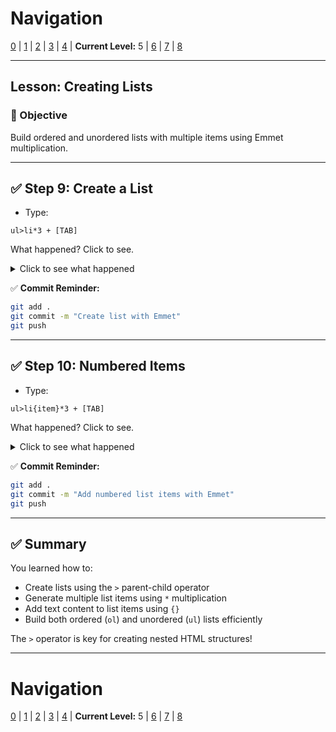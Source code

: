# Navigation
[0](./emmet-intro-lv0.md) | [1](./emmet-intro-lv1.md) | [2](./emmet-intro-lv2.md) | [3](./emmet-intro-lv3.md) | [4](./emmet-intro-lv4.md) | **Current Level:** 5 | [6](./emmet-intro-lv6.md) | [7](./emmet-intro-lv7.md) | [8](./emmet-intro-lv8.md)

---

## Lesson: Creating Lists

### 🎯 Objective

Build ordered and unordered lists with multiple items using Emmet multiplication.

---

## ✅ Step 9: Create a List

* Type:

```
ul>li*3 + [TAB]
```

What happened? Click to see.

<details>
  <summary>Click to see what happened</summary>
  <div>
    <p>This created an unordered list with three list items! The `>` symbol creates a parent-child relationship, and `*3` creates three `<li>` elements inside the `<ul>`.</p>
  </div>
</details>

✅ **Commit Reminder:**

```bash
git add .
git commit -m "Create list with Emmet"
git push
```

---

## ✅ Step 10: Numbered Items

* Type:

```
ul>li{item}*3 + [TAB]
```

What happened? Click to see.

<details>
  <summary>Click to see what happened</summary>
  <div>
    <p>This created an unordered list with three list items, each containing the text "item". The `{item}` part adds the text content to each list item automatically!</p>
  </div>
</details>

✅ **Commit Reminder:**

```bash
git add .
git commit -m "Add numbered list items with Emmet"
git push
```

---

## ✅ Summary

You learned how to:
* Create lists using the `>` parent-child operator
* Generate multiple list items using `*` multiplication
* Add text content to list items using `{}`
* Build both ordered (`ol`) and unordered (`ul`) lists efficiently

The `>` operator is key for creating nested HTML structures!

---

# Navigation
[0](./emmet-intro-lv0.md) | [1](./emmet-intro-lv1.md) | [2](./emmet-intro-lv2.md) | [3](./emmet-intro-lv3.md) | [4](./emmet-intro-lv4.md) | **Current Level:** 5 | [6](./emmet-intro-lv6.md) | [7](./emmet-intro-lv7.md) | [8](./emmet-intro-lv8.md) 